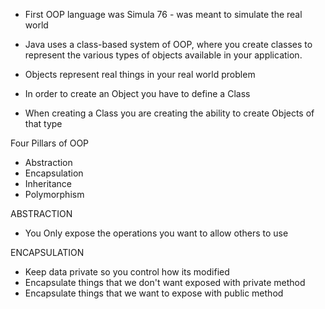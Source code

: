 - First OOP language was Simula 76 - was meant to simulate the real world

- Java uses a class-based system of OOP, where you create classes to represent
the various types of objects available in your application.

- Objects represent real things in your real world problem
- In order to create an Object you have to define a Class
- When creating a Class you are creating the ability to create Objects of that type

Four Pillars of OOP
  - Abstraction
  - Encapsulation
  - Inheritance
  - Polymorphism

ABSTRACTION
  - You Only expose the operations you want to allow others to use

ENCAPSULATION
  - Keep data private so you control how its modified
  - Encapsulate things that we don't want exposed with private method
  - Encapsulate things that we want to expose with public method




